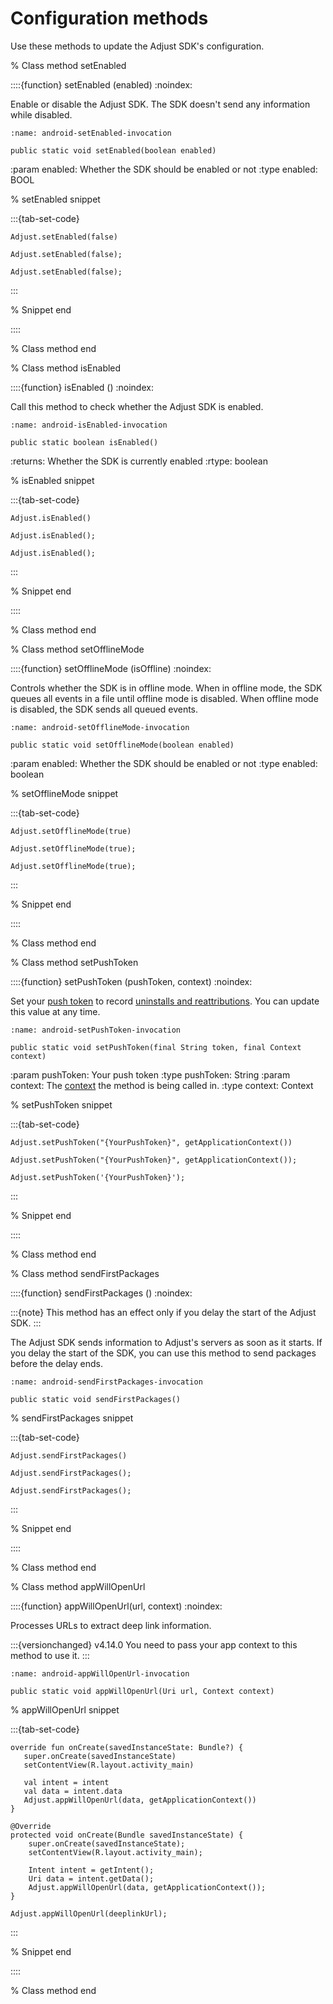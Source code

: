 # Configuration methods

Use these methods to update the Adjust SDK's configuration.

% Class method setEnabled

::::{function} setEnabled (enabled)
:noindex:

Enable or disable the Adjust SDK. The SDK doesn't send any information while disabled.

```{code-block} java
:name: android-setEnabled-invocation

public static void setEnabled(boolean enabled)
```

:param enabled: Whether the SDK should be enabled or not
:type enabled: BOOL

% setEnabled snippet

:::{tab-set-code}

```{code-block} kotlin
Adjust.setEnabled(false)
```

```{code-block} java
Adjust.setEnabled(false);
```

```{code-block} javascript
Adjust.setEnabled(false);
```

:::

% Snippet end

::::

% Class method end

% Class method isEnabled

::::{function} isEnabled ()
:noindex:

Call this method to check whether the Adjust SDK is enabled.

```{code-block} java
:name: android-isEnabled-invocation

public static boolean isEnabled()
```

:returns: Whether the SDK is currently enabled
:rtype: boolean

% isEnabled snippet

:::{tab-set-code}

```{code-block} kotlin
Adjust.isEnabled()
```

```{code-block} java
Adjust.isEnabled();
```

```{code-block} javascript
Adjust.isEnabled();
```

:::

% Snippet end

::::

% Class method end

% Class method setOfflineMode

::::{function} setOfflineMode (isOffline)
:noindex:

Controls whether the SDK is in offline mode. When in offline mode, the SDK queues all events in a file until offline mode is disabled. When offline mode is disabled, the SDK sends all queued events.

```{code-block} java
:name: android-setOfflineMode-invocation

public static void setOfflineMode(boolean enabled)
```

:param enabled: Whether the SDK should be enabled or not
:type enabled: boolean

% setOfflineMode snippet

:::{tab-set-code}

```{code-block} kotlin
Adjust.setOfflineMode(true)
```

```{code-block} java
Adjust.setOfflineMode(true);
```

```{code-block} javascript
Adjust.setOfflineMode(true);
```

:::

% Snippet end

::::

% Class method end

% Class method setPushToken

::::{function} setPushToken (pushToken, context)
:noindex:

Set your [push token](https://help.adjust.com/en/article/push-notifications) to record [uninstalls and reattributions](https://help.adjust.com/en/article/uninstalls-reinstalls). You can update this value at any time.

```{code-block} java
:name: android-setPushToken-invocation

public static void setPushToken(final String token, final Context context)
```

:param pushToken: Your push token
:type pushToken: String
:param context: The [context](https://developer.android.com/reference/android/content/Context) the method is being called in.
:type context: Context

% setPushToken snippet

:::{tab-set-code}

```{code-block} kotlin
Adjust.setPushToken("{YourPushToken}", getApplicationContext())
```

```{code-block} java
Adjust.setPushToken("{YourPushToken}", getApplicationContext());
```

```{code-block} javascript
Adjust.setPushToken('{YourPushToken}');
```

:::

% Snippet end

::::

% Class method end

% Class method sendFirstPackages

::::{function} sendFirstPackages ()
:noindex:

:::{note}
This method has an effect only if you delay the start of the Adjust SDK.
:::

The Adjust SDK sends information to Adjust's servers as soon as it starts. If you delay the start of the SDK, you can use this method to send packages before the delay ends.

```{code-block} java
:name: android-sendFirstPackages-invocation

public static void sendFirstPackages()
```

% sendFirstPackages snippet

:::{tab-set-code}

```{code-block} kotlin
Adjust.sendFirstPackages()
```

```{code-block} java
Adjust.sendFirstPackages();
```

```{code-block} javascript
Adjust.sendFirstPackages();
```

:::

% Snippet end

::::

% Class method end

% Class method appWillOpenUrl

::::{function} appWillOpenUrl(url, context)
:noindex:

Processes URLs to extract deep link information.

:::{versionchanged} v4.14.0
You need to pass your app context to this method to use it.
:::

```{code-block} java
:name: android-appWillOpenUrl-invocation

public static void appWillOpenUrl(Uri url, Context context)
```

% appWillOpenUrl snippet

:::{tab-set-code}

```{code-block} kotlin
override fun onCreate(savedInstanceState: Bundle?) {
   super.onCreate(savedInstanceState)
   setContentView(R.layout.activity_main)

   val intent = intent
   val data = intent.data
   Adjust.appWillOpenUrl(data, getApplicationContext())
}
```

```{code-block} java
@Override
protected void onCreate(Bundle savedInstanceState) {
    super.onCreate(savedInstanceState);
    setContentView(R.layout.activity_main);

    Intent intent = getIntent();
    Uri data = intent.getData();
    Adjust.appWillOpenUrl(data, getApplicationContext());
}
```

```{code-block} javascript
Adjust.appWillOpenUrl(deeplinkUrl);
```

:::

% Snippet end

::::

% Class method end
